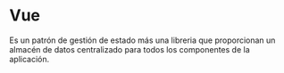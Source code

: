 # Vue
Es un patrón de gestión de estado más una libreria que proporcionan un almacén de datos centralizado para todos los componentes de la aplicación.

